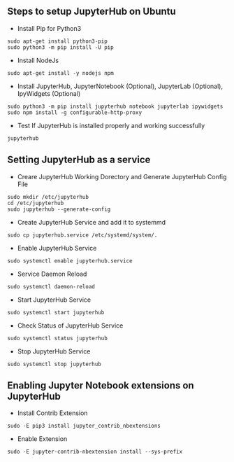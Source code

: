 ## Steps to setup JupyterHub on Ubuntu

- Install Pip for Python3
```
sudo apt-get install python3-pip
sudo python3 -m pip install -U pip
```

- Install NodeJs 
```
sudo apt-get install -y nodejs npm

```

- Install JupyterHub, JupyterNotebook (Optional), JupyterLab (Optional), IpyWidgets (Optional)
```
sudo python3 -m pip install jupyterhub notebook jupyterlab ipywidgets
sudo npm install -g configurable-http-proxy
```

- Test If JupyterHub is installed properly and working successfully
```
jupyterhub
```



## Setting JupyterHub as a service

- Creare JupyterHub Working Dorectory and Generate JupyterHub Config File
```
sudo mkdir /etc/jupyterhub
cd /etc/jupyterhub
sudo jupyterhub --generate-config
```

- Create JupyterHub Service and add it to systemmd
```
sudo cp jupyterhub.service /etc/systemd/system/.
```
- Enable JupyterHub Service
```
sudo systemctl enable jupyterhub.service 
```

- Service Daemon Reload
```
sudo systemctl daemon-reload
```


- Start JupyterHub Service
```
sudo systemctl start jupyterhub
```

- Check Status of JupyterHub Service
```
sudo systemctl status jupyterhub
```

- Stop JupyterHub Service
```
sudo systemctl stop jupyterhub
```


## Enabling Jupyter Notebook extensions on JupyterHub

- Install Contrib Extension
```
sudo -E pip3 install jupyter_contrib_nbextensions
```

- Enable Extension
```
sudo -E jupyter-contrib-nbextension install --sys-prefix
```
